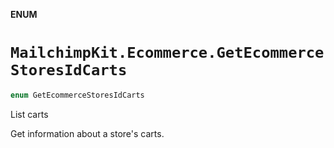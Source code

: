 **ENUM**

# `MailchimpKit.Ecommerce.GetEcommerceStoresIdCarts`

```swift
enum GetEcommerceStoresIdCarts
```

List carts

Get information about a store's carts.
